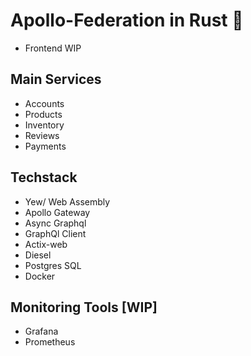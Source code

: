 # Apollo-Federation in Rust 🚀
- Frontend WIP
## Main Services
- Accounts
- Products
- Inventory 
- Reviews 
- Payments
## Techstack 
- Yew/ Web Assembly 
- Apollo Gateway
- Async Graphql 
- GraphQl Client
- Actix-web
- Diesel 
- Postgres SQL 
- Docker
## Monitoring Tools [WIP]
- Grafana 
- Prometheus 


